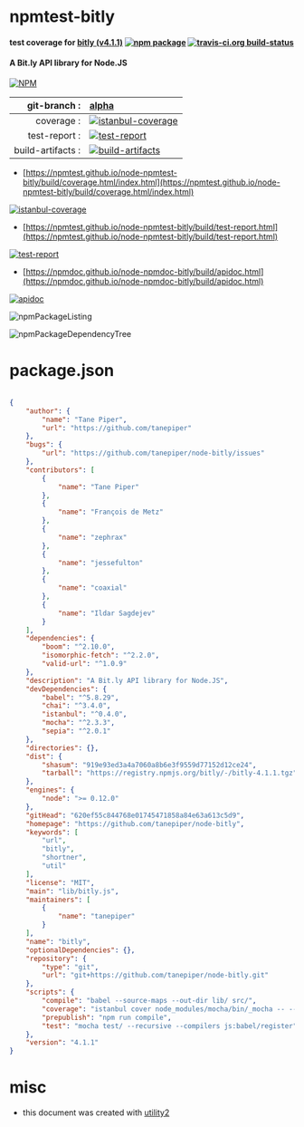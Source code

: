 # npmtest-bitly

#### test coverage for  [bitly (v4.1.1)](https://github.com/tanepiper/node-bitly)  [![npm package](https://img.shields.io/npm/v/npmtest-bitly.svg?style=flat-square)](https://www.npmjs.org/package/npmtest-bitly) [![travis-ci.org build-status](https://api.travis-ci.org/npmtest/node-npmtest-bitly.svg)](https://travis-ci.org/npmtest/node-npmtest-bitly)

#### A Bit.ly API library for Node.JS

[![NPM](https://nodei.co/npm/bitly.png?downloads=true&downloadRank=true&stars=true)](https://www.npmjs.com/package/bitly)

| git-branch : | [alpha](https://github.com/npmtest/node-npmtest-bitly/tree/alpha)|
|--:|:--|
| coverage : | [![istanbul-coverage](https://npmtest.github.io/node-npmtest-bitly/build/coverage.badge.svg)](https://npmtest.github.io/node-npmtest-bitly/build/coverage.html/index.html)|
| test-report : | [![test-report](https://npmtest.github.io/node-npmtest-bitly/build/test-report.badge.svg)](https://npmtest.github.io/node-npmtest-bitly/build/test-report.html)|
| build-artifacts : | [![build-artifacts](https://npmtest.github.io/node-npmtest-bitly/glyphicons_144_folder_open.png)](https://github.com/npmtest/node-npmtest-bitly/tree/gh-pages/build)|

- [https://npmtest.github.io/node-npmtest-bitly/build/coverage.html/index.html](https://npmtest.github.io/node-npmtest-bitly/build/coverage.html/index.html)

[![istanbul-coverage](https://npmtest.github.io/node-npmtest-bitly/build/screenCapture.buildCi.browser.%252Ftmp%252Fbuild%252Fcoverage.lib.html.png)](https://npmtest.github.io/node-npmtest-bitly/build/coverage.html/index.html)

- [https://npmtest.github.io/node-npmtest-bitly/build/test-report.html](https://npmtest.github.io/node-npmtest-bitly/build/test-report.html)

[![test-report](https://npmtest.github.io/node-npmtest-bitly/build/screenCapture.buildCi.browser.%252Ftmp%252Fbuild%252Ftest-report.html.png)](https://npmtest.github.io/node-npmtest-bitly/build/test-report.html)

- [https://npmdoc.github.io/node-npmdoc-bitly/build/apidoc.html](https://npmdoc.github.io/node-npmdoc-bitly/build/apidoc.html)

[![apidoc](https://npmdoc.github.io/node-npmdoc-bitly/build/screenCapture.buildCi.browser.%252Ftmp%252Fbuild%252Fapidoc.html.png)](https://npmdoc.github.io/node-npmdoc-bitly/build/apidoc.html)

![npmPackageListing](https://npmtest.github.io/node-npmtest-bitly/build/screenCapture.npmPackageListing.svg)

![npmPackageDependencyTree](https://npmtest.github.io/node-npmtest-bitly/build/screenCapture.npmPackageDependencyTree.svg)



# package.json

```json

{
    "author": {
        "name": "Tane Piper",
        "url": "https://github.com/tanepiper"
    },
    "bugs": {
        "url": "https://github.com/tanepiper/node-bitly/issues"
    },
    "contributors": [
        {
            "name": "Tane Piper"
        },
        {
            "name": "François de Metz"
        },
        {
            "name": "zephrax"
        },
        {
            "name": "jessefulton"
        },
        {
            "name": "coaxial"
        },
        {
            "name": "Ildar Sagdejev"
        }
    ],
    "dependencies": {
        "boom": "^2.10.0",
        "isomorphic-fetch": "^2.2.0",
        "valid-url": "^1.0.9"
    },
    "description": "A Bit.ly API library for Node.JS",
    "devDependencies": {
        "babel": "^5.8.29",
        "chai": "^3.4.0",
        "istanbul": "^0.4.0",
        "mocha": "^2.3.3",
        "sepia": "^2.0.1"
    },
    "directories": {},
    "dist": {
        "shasum": "919e93ed3a4a7060a8b6e3f9559d77152d12ce24",
        "tarball": "https://registry.npmjs.org/bitly/-/bitly-4.1.1.tgz"
    },
    "engines": {
        "node": ">= 0.12.0"
    },
    "gitHead": "620ef55c844768e01745471858a84e63a613c5d9",
    "homepage": "https://github.com/tanepiper/node-bitly",
    "keywords": [
        "url",
        "bitly",
        "shortner",
        "util"
    ],
    "license": "MIT",
    "main": "lib/bitly.js",
    "maintainers": [
        {
            "name": "tanepiper"
        }
    ],
    "name": "bitly",
    "optionalDependencies": {},
    "repository": {
        "type": "git",
        "url": "git+https://github.com/tanepiper/node-bitly.git"
    },
    "scripts": {
        "compile": "babel --source-maps --out-dir lib/ src/",
        "coverage": "istanbul cover node_modules/mocha/bin/_mocha -- --compilers js:babel/register --colors --reporter dot test/",
        "prepublish": "npm run compile",
        "test": "mocha test/ --recursive --compilers js:babel/register"
    },
    "version": "4.1.1"
}
```



# misc
- this document was created with [utility2](https://github.com/kaizhu256/node-utility2)
